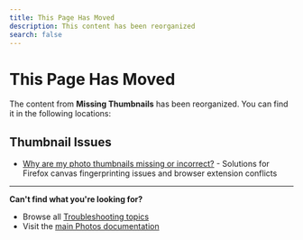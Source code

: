 ```yaml
---
title: This Page Has Moved
description: This content has been reorganized
search: false
---
```


# This Page Has Moved

The content from **Missing Thumbnails** has been reorganized. You can find it in the following locations:

## Thumbnail Issues

- [Why are my photo thumbnails missing or incorrect?](/photos/faq/troubleshooting#thumbnails) - Solutions for Firefox canvas fingerprinting issues and browser extension conflicts

---

**Can't find what you're looking for?**

- Browse all [Troubleshooting topics](/photos/faq/troubleshooting)
- Visit the [main Photos documentation](/photos/)
